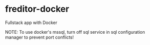 # freditor-docker
Fullstack app with Docker

NOTE: To use docker's mssql, turn off sql service in sql configuration manager to prevent port conflicts!
